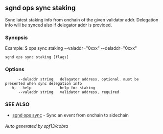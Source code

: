 ## sgnd ops sync staking

Sync latest staking info from onchain of the given validator addr. Delegation info will be synced also if delegator addr is provided.

### Synopsis

Example:
$ <appd> ops sync staking --valaddr="0xxx" --deladdr="0xxx"

```
sgnd ops sync staking [flags]
```

### Options

```
      --deladdr string   delagator address, optional. must be presented when sync delegation info
  -h, --help             help for staking
      --valaddr string   validator address, required
```

### SEE ALSO

* [sgnd ops sync](sgnd_ops_sync.md)	 - Sync an event from onchain to sidechain

###### Auto generated by spf13/cobra
